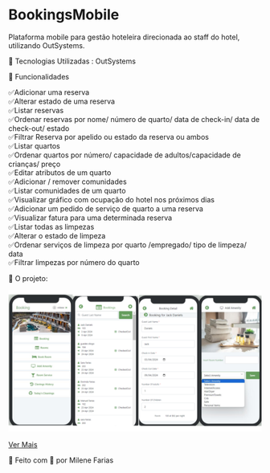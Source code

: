# BookingsMobile

Plataforma mobile para gestão hoteleira direcionada ao staff do hotel, utilizando OutSystems.

🚀 Tecnologias Utilizadas :
OutSystems

📌 Funcionalidades  

✅Adicionar uma reserva    
✅Alterar estado de uma reserva    
✅Listar reservas   
✅Ordenar reservas por nome/ número de quarto/ data de check-in/ data de check-out/ estado    
✅Filtrar Reserva por apelido ou estado da reserva ou ambos     
✅Listar quartos     
✅Ordenar quartos por número/ capacidade de adultos/capacidade de crianças/ preço   
✅Editar atributos de um quarto    
✅Adicionar / remover comunidades  
✅Listar comunidades de um quarto  
✅Visualizar gráfico com ocupação do hotel nos próximos dias   
✅Adicionar um pedido de serviço de quarto a uma reserva  
✅Visualizar fatura para uma determinada reserva  
✅Listar todas as limpezas   
✅Alterar o estado de limpeza   
✅Ordenar serviços de limpeza por quarto /empregado/ tipo de limpeza/ data   
✅Filtrar limpezas por número do quarto

📸 O projeto:

![Descrição da Imagem](https://github.com/MileneSoutoFarias/BookingsMobile/blob/main/bookings%20mobile%20ecras/Sem%20nome%20(1080%20x%201080%20px)%20(Miniatura%20do%20YouTube).png)

[Ver Mais](https://github.com/MileneSoutoFarias/BookingsMobile/tree/main/bookings%20mobile%20ecras) 


🚀 Feito com 💙 por Milene Farias
